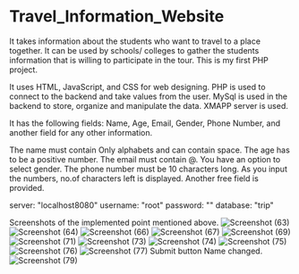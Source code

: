 # Travel_Information_Website

It takes information about the students who want to travel to a place together. It can be used by schools/ colleges to gather the students information that is willing to participate in the tour.
This is my first PHP project.

It uses HTML, JavaScript, and CSS  for web designing. PHP is used to connect to the backend and take values from the user. MySql is used in the backend to store, organize and manipulate the data. XMAPP server is used.

It has the following fields: Name, Age, Email, Gender, Phone Number, and another field for any other information.

The name must contain Only alphabets and can contain space.
The age has to be a positive number.
The email must contain @.
You have an option to select gender.
The phone number must be 10 characters long. As you input the numbers, no.of characters left is displayed.
Another free field is provided.
 

server: "localhost8080"
username: "root"
password: ""
database: "trip"

Screenshots of the implemented point mentioned above.
![Screenshot (63)](https://github.com/Rhythm269/Travel_Information_Website/assets/92662885/347fb720-e460-4966-b2bd-80f328f78d6c)
![Screenshot (64)](https://github.com/Rhythm269/Travel_Information_Website/assets/92662885/89f004b9-bd21-4776-bca2-b1176a446439)
![Screenshot (66)](https://github.com/Rhythm269/Travel_Information_Website/assets/92662885/46df69ee-fcee-4499-977b-c42f2d98570d)
![Screenshot (67)](https://github.com/Rhythm269/Travel_Information_Website/assets/92662885/00b07ad9-b727-46a6-9fd9-d6c8e70b103e)
![Screenshot (69)](https://github.com/Rhythm269/Travel_Information_Website/assets/92662885/0b998a68-0e4f-45a7-8c02-37cb7c4c7034)
![Screenshot (71)](https://github.com/Rhythm269/Travel_Information_Website/assets/92662885/927fb24d-124d-44f6-b0f7-48173c9d175c)
![Screenshot (73)](https://github.com/Rhythm269/Travel_Information_Website/assets/92662885/35f1cf0c-b638-45b5-bd8e-b4c675c2ee4e)
![Screenshot (74)](https://github.com/Rhythm269/Travel_Information_Website/assets/92662885/4ad711e7-bc84-40e1-a8b1-1abc394691d8)
![Screenshot (75)](https://github.com/Rhythm269/Travel_Information_Website/assets/92662885/d4f8fada-5731-4d60-a140-e81e637952f1)
![Screenshot (76)](https://github.com/Rhythm269/Travel_Information_Website/assets/92662885/8adb08b3-9670-4924-ac95-287a88bf1ece)
![Screenshot (77)](https://github.com/Rhythm269/Travel_Information_Website/assets/92662885/4d40de1c-9a8c-4c90-bf95-2ca2232ac456)
Submit button Name changed.
![Screenshot (79)](https://github.com/Rhythm269/Travel_Information_Website/assets/92662885/6704d7f8-3d19-406c-b684-53abe5f42226)
